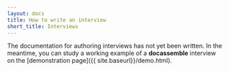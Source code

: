 ```yaml
---
layout: docs
title: How to write an interview
short_title: Interviews
---
```


The documentation for authoring interviews has not yet been written.  In the meantime, you can study a working example of a
**docassemble** interview on the
[demonstration page]({{ site.baseurl}}/demo.html).
